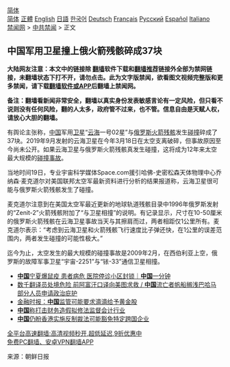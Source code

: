  <!-- 面包屑导航 --> <div class="breadcrumb"><!-- GTranslate: https://gtranslate.io/ -->  <div class="switcher notranslate">  <div class="selected">  <a href="#" onclick="return false;"> 简体</a>  </div>  <div class="option">  <a href="https://www.bannedbook.org" onclick="doGTranslate('zh-CN|zh-CN');jQuery('div.switcher div.selected a').html(jQuery(this).html());return false;" title="简体中文" class="nturl selected"> 简体</a>  <a href="https://www.bannedbook.org/zh-tw/" onclick="doGTranslate('zh-CN|zh-TW');jQuery('div.switcher div.selected a').html(jQuery(this).html());return false;" title="繁體中文" class="nturl"> 正體</a>  <a href="https://www.bannedbook.org/en/" onclick="doGTranslate('zh-CN|en');jQuery('div.switcher div.selected a').html(jQuery(this).html());return false;" title="English" class="nturl"> English</a>  <a href="https://www.bannedbook.org/ja/" onclick="doGTranslate('zh-CN|ja');jQuery('div.switcher div.selected a').html(jQuery(this).html());return false;" title="日本語" class="nturl"> 日語</a>  <a href="https://www.bannedbook.org/ko/" onclick="doGTranslate('zh-CN|ko');jQuery('div.switcher div.selected a').html(jQuery(this).html());return false;" title="한국어" class="nturl"> 한국어</a>  <a href="https://www.bannedbook.org/de/" onclick="doGTranslate('zh-CN|de');jQuery('div.switcher div.selected a').html(jQuery(this).html());return false;" title="Deutsch" class="nturl"> Deutsch</a>  <a href="https://www.bannedbook.org/fr/" onclick="doGTranslate('zh-CN|fr');jQuery('div.switcher div.selected a').html(jQuery(this).html());return false;" title="Français" class="nturl"> Français</a>  <a href="https://www.bannedbook.org/ru/" onclick="doGTranslate('zh-CN|ru');jQuery('div.switcher div.selected a').html(jQuery(this).html());return false;" title="Русский" class="nturl"> Русский</a>  <a href="https://www.bannedbook.org/es/" onclick="doGTranslate('zh-CN|es');jQuery('div.switcher div.selected a').html(jQuery(this).html());return false;" title="Español" class="nturl"> Español</a>  <a href="https://www.bannedbook.org/it/" onclick="doGTranslate('zh-CN|it');jQuery('div.switcher div.selected a').html(jQuery(this).html());return false;" title="Italiano" class="nturl"> Italiano</a>  </div>  </div>      <div class='breadcrumb-sub'><!-- Breadcrumb NavXT 6.3.0 --> <a href="https://www.bannedbook.org/" class="home">禁闻网</a> &gt; <a href="https://www.bannedbook.org/bnews/cbnews/" class="category">中共禁闻</a> &gt; 正文</div></div><h2>中国军用卫星撞上俄火箭残骸碎成37块</h2> <p class="notice"><b>大陆网友注意：本文中的链接除 <a href="https://github.com/bannedbook/fanqiang" >翻墙</a>软件下载和<a href="https://github.com/killgcd/justmysocks/blob/master/README.md">翻墙推荐</a>链接外全部为禁网链接，未翻墙状态下打不开，请勿点击。此为文字版禁闻，欲看图文视频完整版和更多禁闻，请下载<a href="https://github.com/bannedbook/fanqiang">翻墙软件或APP</a>后翻墙上禁闻网。</p><p>备注：翻墙看新闻非常安全，翻墙以真实身份发表敏感言论有一定风险，但只看不说则没有任何风险，翻的人太多，政府管不过来，也不管。信息自由是天赋人权，请放心大胆的翻墙。</b></p>  <div class="entry"> <p>有舆论主张称，<span class='wp_keywordlink_affiliate'><a href="https://www.bannedbook.org/" title="中国" target="_blank">中国</a></span>军用<a href="https://www.bannedbook.org/bnews/tag/%e5%8d%ab%e6%98%9f/" class="st_tag internal_tag" rel="tag" title="标签 卫星 下的日志">卫星</a>“<a href="https://www.bannedbook.org/bnews/tag/%E4%BA%91%E6%B5%B7/" class="st_tag internal_tag" rel="tag" title="标签 云海 下的日志">云海</a>一号02星”与<a href="https://www.bannedbook.org/bnews/tag/%e4%bf%84%e7%bd%97%e6%96%af/" class="st_tag internal_tag" rel="tag" title="标签 俄罗斯 下的日志">俄罗斯</a><a href="https://www.bannedbook.org/bnews/tag/%e7%81%ab%e7%ae%ad/" class="st_tag internal_tag" rel="tag" title="标签 火箭 下的日志">火箭</a><a href="https://www.bannedbook.org/bnews/tag/%E6%AE%8B%E9%AA%B8/" class="st_tag internal_tag" rel="tag" title="标签 残骸 下的日志">残骸</a>发生<a href="https://www.bannedbook.org/bnews/tag/%E7%A2%B0%E6%92%9E/" class="st_tag internal_tag" rel="tag" title="标签 碰撞 下的日志">碰撞</a>碎成了37块。2019年9月发射的云海卫星在今年3月18日在太空支离破碎，但事故原因至今尚未公开。如果云海卫星与俄罗斯火箭残骸真发生碰撞，这将成为12年来太空最大规模的<a href="https://www.bannedbook.org/bnews/tag/%E7%A2%B0%E6%92%9E%E4%BA%8B%E6%95%85/" class="st_tag internal_tag" rel="tag" title="标签 碰撞事故 下的日志">碰撞事故</a>。</p> <p>当地时间19日，专业宇宙科学媒体Space.com援引哈佛-史密松森天体物理中心乔纳森·麦克道尔对美国联邦太空军最新资料进行分析的结果报道称，云海卫星很可能与俄罗斯火箭残骸发生了碰撞。</p>  <p>麦克道尔注意到在美国太空军最近更新的地球轨道残骸目录中1996年俄罗斯发射的“Zenit-2”火箭残骸附加了“与卫星相撞”的说明。有记录显示，尺寸在10-50厘米的俄罗斯火箭残骸在云海卫星事故当天与其擦肩而过，两者相距仅1公里所有。麦克道尔表示：“考虑到云海卫星和火箭残骸飞行速度比子弹还快，在1公里的误差范围内，两者发生碰撞的可能性极大。”</p> <p>迄今为止，太空发生的最大规模的碰撞事故是2009年2月，在西伯利亚上空，俄罗斯的故障军事卫星“宇宙-2251”与“铱-33”通信卫星相撞。</p>  <ul class='op-related-articles' title='相关阅读'> <li><a href='https://www.bannedbook.org/bnews/taiwannews/20210823/1611829.html' target='_blank'><b>中国</b>宁夏爆鼠疫 患者病危 医院停诊小区封锁｜<b>中国</b>一分钟</a></li> <li><a href='https://www.bannedbook.org/bnews/bannedvideo/20210823/1611802.html' target='_blank'>数千翻译员处境危险 前阿富汗口译向美图求救 /  <b>中国</b>流亡者帆船搁浅巴哈马 部分人员申请政治庇护</a></li> <li><a href='https://www.bannedbook.org/bnews/baitai/20210823/1611777.html' target='_blank'>金融时报：<b>中国</b>监管可能要求滴滴给予黄金股</a></li> <li><a href='https://www.bannedbook.org/bnews/baitai/20210823/1611776.html' target='_blank'><b>中国</b>称打击财务造假拟修法监督会计行业</a></li> <li><a href='https://www.bannedbook.org/bnews/baitai/20210823/1611773.html' target='_blank'><b>中国</b>仍盼香港实施反制裁法可能豁免特定跨国企业</a></li> </ul> <p class="texttj"> <a href="https://github.com/bannedbook/fanqiang/wiki/V2ray%E6%9C%BA%E5%9C%BA" target="_blank">全平台高速翻墙:高清视频秒开,超低延迟,9折优惠中</a><br/> <a href="https://github.com/bannedbook/fanqiang/wiki/%E7%A6%81%E9%97%BB%E7%BD%91%E5%AE%89%E5%8D%93%E7%BF%BB%E5%A2%99%E6%96%B0%E9%97%BBAPP" target="_blank">免费PC翻墙、安卓VPN翻墙APP</a></p><p> 来源：朝鲜日报 </p> <a name='sharetosocial'></a>  <div style="margin-bottom:5px;padding-bottom:5px;clear:both"> <div id="archive-pix-1" class="banner-ads"> <!-- AuctionX Display platform tag START --> <div id="26318x728x90x621x_ADSLOT2" clicktrack="%%CLICK_URL_ESC%%"></div> <!-- AuctionX Display platform tag END --> </div> <div id="archive-pix-2" class="banner-ads"> <!-- AuctionX Display platform tag START --> <div id="26315x300x250x621x_ADSLOT2" clicktrack="%%CLICK_URL_ESC%%"></div> <!-- AuctionX Display platform tag END --> </div> </div>  <div id="archive-pix-1" class="banner-ads"> <!-- AuctionX Display platform tag START --> <div id="26318x728x90x621x_ADSLOT3" clicktrack="%%CLICK_URL_ESC%%"></div> <!-- AuctionX Display platform tag END --> </div> </div><!--END ENTRY--> 